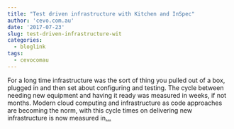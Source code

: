 ```yaml
---
title: "Test driven infrastructure with Kitchen and InSpec"
author: 'cevo.com.au'
date: '2017-07-23'
slug: test-driven-infrastructure-wit
categories:
  - bloglink
tags:
  - cevocomau
---
```


For a long time infrastructure was the sort of thing you pulled out of a box, plugged in and then set about configuring and testing. The cycle between needing new equipment and having it ready was measured in weeks, if not months. Modern cloud computing and infrastructure as code approaches are becoming the norm, with this cycle times on delivering new infrastructure is now measured in[... <i class="fas fa-external-link-alt"></i>](https://cevo.com.au/testing/2017/07/23/test-driven-infrastructure-with-test-kitchen.html)

